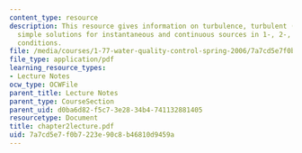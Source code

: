 ```yaml
---
content_type: resource
description: This resource gives information on turbulence, turbulent (eddy) diffusivities,
  simple solutions for instantaneous and continuous sources in 1-, 2-, 3-d, and boundary
  conditions.
file: /media/courses/1-77-water-quality-control-spring-2006/7a7cd5e7f0b7223e90c8b46810d9459a_chapter2lecture.pdf
file_type: application/pdf
learning_resource_types:
- Lecture Notes
ocw_type: OCWFile
parent_title: Lecture Notes
parent_type: CourseSection
parent_uid: d0ba6d82-f5c7-3e28-34b4-741132881405
resourcetype: Document
title: chapter2lecture.pdf
uid: 7a7cd5e7-f0b7-223e-90c8-b46810d9459a
---
```

